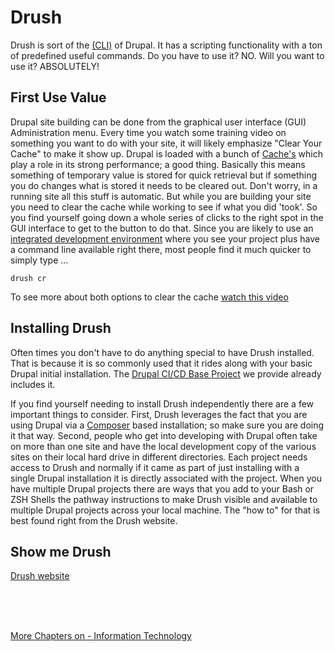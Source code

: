 # Drush

Drush is sort of the [(CLI)](https://www.techtarget.com/searchwindowsserver/definition/command-line-interface-CLI?Offer=abt_pubpro_AI-Insider) of Drupal.  It has a scripting functionality with a ton of predefined useful commands.  Do you have to use it? NO.  Will you want to use it? ABSOLUTELY!

## First Use Value

Drupal site building can be done from the graphical user interface (GUI) Administration menu.  Every time you watch some training video on something you want to do with your site, it will likely emphasize "Clear Your Cache" to make it show up.  Drupal is loaded with a bunch of [Cache's](https://www.drupal.org/docs/7/managing-site-performance-and-scalability/caching-to-improve-performance/caching-overview) which play a role in its strong performance; a good thing.  Basically this means something of temporary value is stored for quick retrieval but if something you do changes what is stored it needs to be cleared out.  Don't worry, in a running site all this stuff is automatic.  But while you are building your site you need to clear the cache while working to see if what you did 'took'.   So you find yourself going down a whole series of clicks to the right spot in the GUI interface to get to the button to do that.  Since you are likely to use an [integrated development environment](../book/ide.md) where you see your project plus have a command line available right there, most people find it much quicker to simply type …

`drush cr`

To see more about both options to clear the cache [watch this video](https://www.youtube.com/watch?v=-evRieC6Y3U&t=41s)

## Installing Drush

Often times you don't have to do anything special to have Drush installed.  That is because it is so commonly used that it rides along with your basic Drupal initial installation.  The [Drupal CI/CD Base Project](../cicd.md) we provide already includes it.

If you find yourself needing to install Drush independently there are a few important things to consider.  First, Drush leverages the fact that you are using Drupal via a [Composer](../book/Novice.md#setting-up-your-basic-system) based installation; so make sure you are doing it that way.  Second, people who get into developing with Drupal often take on more than one site and have the local development copy of the various sites on their local hard drive in different directories.  Each project needs access to Drush and normally if it came as part of just installing with a single Drupal installation it is directly associated with the project.  When you have multiple Drupal projects there are ways that you add to your Bash or ZSH Shells the pathway instructions to make Drush visible and available to multiple Drupal projects across your local machine.  The "how to" for that is best found right from the Drush website.

## Show me Drush

 [Drush website](https://www.drush.org)

<br>
<br>
<br>

[More Chapters on - Information Technology](../chapters.md#information-technology)
